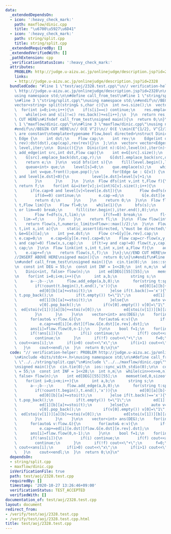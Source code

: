 ```yaml
---
data:
  _extendedDependsOn:
  - icon: ':heavy_check_mark:'
    path: maxflow/dinic.cpp
    title: "\u6700\u5927\u6D41"
  - icon: ':heavy_check_mark:'
    path: string/split.cpp
    title: string/split.cpp
  _extendedRequiredBy: []
  _extendedVerifiedWith: []
  _pathExtension: cpp
  _verificationStatusIcon: ':heavy_check_mark:'
  attributes:
    PROBLEM: http://judge.u-aizu.ac.jp/onlinejudge/description.jsp?id=2328
    links:
    - http://judge.u-aizu.ac.jp/onlinejudge/description.jsp?id=2328
  bundledCode: "#line 1 \"test/aoj/2328.test.cpp\"\n// verification-helper: PROBLEM\
    \ http://judge.u-aizu.ac.jp/onlinejudge/description.jsp?id=2328\n\n#include <bits/stdc++.h>\n\
    using namespace std;\n\n#define call_from_test\n#line 1 \"string/split.cpp\"\n\
    \n#line 3 \"string/split.cpp\"\nusing namespace std;\n#endif\n//BEGIN CUT HERE\n\
    vector<string> split(string& s,char c){\n  int n=s.size();\n  vector<string> res;\n\
    \  for(int i=0;i<n;i++){\n    if(s[i]==c) continue;\n    res.emplace_back();\n\
    \    while(i<n and s[i]!=c) res.back()+=s[i++];\n  }\n  return res;\n}\n//END\
    \ CUT HERE\n#ifndef call_from_test\nsigned main(){\n  return 0;\n}\n#endif\n#line\
    \ 1 \"maxflow/dinic.cpp\"\n\n#line 3 \"maxflow/dinic.cpp\"\nusing namespace std;\n\
    #endif\n//BEGIN CUT HERE\n// O(E V^2)\n// O(E \\min(E^{1/2}, V^{2/3})) if caps\
    \ are constant\ntemplate<typename Flow,bool directed>\nstruct Dinic{\n  struct\
    \ Edge {\n    int dst;\n    Flow cap;\n    int rev;\n    Edge(int dst,Flow cap,int\
    \ rev):dst(dst),cap(cap),rev(rev){}\n  };\n\n  vector< vector<Edge> > G;\n  vector<int>\
    \ level,iter;\n\n  Dinic(){}\n  Dinic(int n):G(n),level(n),iter(n){}\n\n  int\
    \ add_edge(int src,int dst,Flow cap){\n    int e=G[src].size();\n    int r=(src==dst?e+1:G[dst].size());\n\
    \    G[src].emplace_back(dst,cap,r);\n    G[dst].emplace_back(src,directed?0:cap,e);\n\
    \    return e;\n  }\n\n  void bfs(int s){\n    fill(level.begin(),level.end(),-1);\n\
    \    queue<int> que;\n    level[s]=0;\n    que.emplace(s);\n    while(!que.empty()){\n\
    \      int v=que.front();que.pop();\n      for(Edge &e : G[v]) {\n        if(e.cap>0\
    \ and level[e.dst]<0){\n          level[e.dst]=level[v]+1;\n          que.emplace(e.dst);\n\
    \        }\n      }\n    }\n  }\n\n  Flow dfs(int v,int t,Flow f){\n    if(v==t)\
    \ return f;\n    for(int &i=iter[v];i<(int)G[v].size();i++){\n      Edge &e=G[v][i];\n\
    \      if(e.cap>0 and level[v]<level[e.dst]){\n        Flow d=dfs(e.dst,t,min(f,e.cap));\n\
    \        if(d==0) continue;\n        e.cap-=d;\n        G[e.dst][e.rev].cap+=d;\n\
    \        return d;\n      }\n    }\n    return 0;\n  }\n\n  Flow flow(int s,int\
    \ t,Flow lim){\n    Flow fl=0;\n    while(1){\n      bfs(s);\n      if(level[t]<0\
    \ or lim==0) break;\n      fill(iter.begin(),iter.end(),0);\n\n      while(1){\n\
    \        Flow f=dfs(s,t,lim);\n        if(f==0) break;\n        fl+=f;\n     \
    \   lim-=f;\n      }\n    }\n    return fl;\n  }\n\n  Flow flow(int s,int t){\n\
    \    return flow(s,t,numeric_limits<Flow>::max()/2);\n  }\n\n  Flow cut(int s,int\
    \ t,int x,int a){\n    static_assert(directed, \"must be directed\");\n    auto\
    \ &e=G[x][a];\n    int y=e.dst;\n    Flow cr=G[y][e.rev].cap;\n    if(cr==0) return\
    \ e.cap=0;\n    e.cap=G[y][e.rev].cap=0;\n    Flow cap=cr-flow(x,y,cr);\n    if(x!=s\
    \ and cap!=0) flow(x,s,cap);\n    if(t!=y and cap!=0) flow(t,y,cap);\n    return\
    \ cap;\n  }\n\n  Flow link(int s,int t,int x,int a,Flow f){\n    auto &e=G[x][a];\n\
    \    e.cap+=f;\n    return flow(s,t,f);\n  }\n};\n//END CUT HERE\n#ifndef call_from_test\n\
    //INSERT ABOVE HERE\nsigned main(){\n  return 0;\n}\n#endif\n#line 9 \"test/aoj/2328.test.cpp\"\
    \n#undef call_from_test\n\nsigned main(){\n  cin.tie(0);\n  ios::sync_with_stdio(0);\n\
    \n  const int DEG = 55;\n  const int INF = 1<<28;\n  int n,m;\n  while(cin>>n>>m,n){\n\
    \    Dinic<int, false> flow(n);\n    int ed[DEG][55][55];\n    memset(ed,0,sizeof(ed));\n\
    \n    for(int i=0;i<m;i++){\n      int a,b;\n      string s;\n      cin>>a>>b>>s;\n\
    \      a--;b--;\n      flow.add_edge(a,b,0);\n      for(string t:split(s,'+')){\n\
    \        if(!count(t.begin(),t.end(),'x')){\n          ed[0][a][b]+=stoi(t);\n\
    \          ed[0][b][a]+=stoi(t);\n        }else if(t.back()=='x'){\n         \
    \ t.pop_back();\n          if(t.empty()) t=\"1\";\n          ed[1][a][b]+=stoi(t);\n\
    \          ed[1][b][a]+=stoi(t);\n        }else{\n          auto v=split(t,'^');\n\
    \          v[0].pop_back();\n          if(v[0].empty()) v[0]=\"1\";\n        \
    \  ed[stoi(v[1])][a][b]+=stoi(v[0]);\n          ed[stoi(v[1])][b][a]+=stoi(v[0]);\n\
    \        }\n      }\n    }\n\n    vector<int> ans(DEG);\n    for(int i=DEG-1;i>=0;i--){\n\
    \      for(auto& v:flow.G){\n        for(auto& e:v){\n          if(e.cap) e.cap=INF;\n\
    \          e.cap+=ed[i][e.dst][flow.G[e.dst][e.rev].dst];\n        }\n      }\n\
    \      ans[i]=flow.flow(0,n-1);\n    }\n\n    bool f=1;\n    for(int i=DEG-1;i>=0;i--){\n\
    \      if(!ans[i]){\n        if(i) continue;\n        if(f) cout<<ans[i],f=0;\n\
    \        continue;\n      }\n      if(!f) cout<<\"+\";\n      f=0;\n      if(!(i&&ans[i]==1))\
    \ cout<<ans[i];\n      if(i>0) cout<<\"x\";\n      if(i>1) cout<<\"^\"<<i;\n \
    \   }\n    cout<<endl;\n  }\n  return 0;\n}\n"
  code: "// verification-helper: PROBLEM http://judge.u-aizu.ac.jp/onlinejudge/description.jsp?id=2328\n\
    \n#include <bits/stdc++.h>\nusing namespace std;\n\n#define call_from_test\n#include\
    \ \"../../string/split.cpp\"\n#include \"../../maxflow/dinic.cpp\"\n#undef call_from_test\n\
    \nsigned main(){\n  cin.tie(0);\n  ios::sync_with_stdio(0);\n\n  const int DEG\
    \ = 55;\n  const int INF = 1<<28;\n  int n,m;\n  while(cin>>n>>m,n){\n    Dinic<int,\
    \ false> flow(n);\n    int ed[DEG][55][55];\n    memset(ed,0,sizeof(ed));\n\n\
    \    for(int i=0;i<m;i++){\n      int a,b;\n      string s;\n      cin>>a>>b>>s;\n\
    \      a--;b--;\n      flow.add_edge(a,b,0);\n      for(string t:split(s,'+')){\n\
    \        if(!count(t.begin(),t.end(),'x')){\n          ed[0][a][b]+=stoi(t);\n\
    \          ed[0][b][a]+=stoi(t);\n        }else if(t.back()=='x'){\n         \
    \ t.pop_back();\n          if(t.empty()) t=\"1\";\n          ed[1][a][b]+=stoi(t);\n\
    \          ed[1][b][a]+=stoi(t);\n        }else{\n          auto v=split(t,'^');\n\
    \          v[0].pop_back();\n          if(v[0].empty()) v[0]=\"1\";\n        \
    \  ed[stoi(v[1])][a][b]+=stoi(v[0]);\n          ed[stoi(v[1])][b][a]+=stoi(v[0]);\n\
    \        }\n      }\n    }\n\n    vector<int> ans(DEG);\n    for(int i=DEG-1;i>=0;i--){\n\
    \      for(auto& v:flow.G){\n        for(auto& e:v){\n          if(e.cap) e.cap=INF;\n\
    \          e.cap+=ed[i][e.dst][flow.G[e.dst][e.rev].dst];\n        }\n      }\n\
    \      ans[i]=flow.flow(0,n-1);\n    }\n\n    bool f=1;\n    for(int i=DEG-1;i>=0;i--){\n\
    \      if(!ans[i]){\n        if(i) continue;\n        if(f) cout<<ans[i],f=0;\n\
    \        continue;\n      }\n      if(!f) cout<<\"+\";\n      f=0;\n      if(!(i&&ans[i]==1))\
    \ cout<<ans[i];\n      if(i>0) cout<<\"x\";\n      if(i>1) cout<<\"^\"<<i;\n \
    \   }\n    cout<<endl;\n  }\n  return 0;\n}\n"
  dependsOn:
  - string/split.cpp
  - maxflow/dinic.cpp
  isVerificationFile: true
  path: test/aoj/2328.test.cpp
  requiredBy: []
  timestamp: '2020-10-27 13:26:46+09:00'
  verificationStatus: TEST_ACCEPTED
  verifiedWith: []
documentation_of: test/aoj/2328.test.cpp
layout: document
redirect_from:
- /verify/test/aoj/2328.test.cpp
- /verify/test/aoj/2328.test.cpp.html
title: test/aoj/2328.test.cpp
---
```

